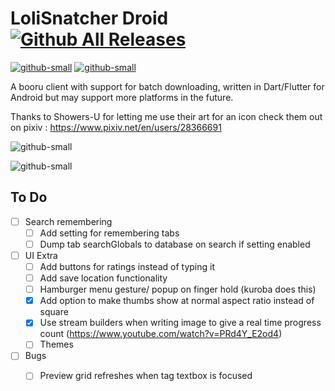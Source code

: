 # LoliSnatcher Droid   [![Github All Releases](https://img.shields.io/github/downloads/NO-ob/LoliSnatcher_Droid/total.svg)](https://github.com/NO-ob/LoliSnatcher_Droid/releases)
[![github-small](https://www.gnu.org/graphics/gplv3-with-text-136x68.png)](https://www.gnu.org/licenses/gpl-3.0)
[![github-small](https://upload.wikimedia.org/wikipedia/commons/thumb/7/78/Google_Play_Store_badge_EN.svg/200px-Google_Play_Store_badge_EN.svg.png)](https://play.google.com/store/apps/details?id=com.noaisu.loliSnatcher)


A booru client with support for batch downloading, written in Dart/Flutter for Android but may support more platforms in the future.

Thanks to Showers-U for letting me use their art for an icon check them out on pixiv : https://www.pixiv.net/en/users/28366691

![github-small](https://loli.rehab/images/posts/loliSnatcherDroid/preview.png)

![github-small](https://s1.desu-usergeneratedcontent.xyz/g/image/1616/61/1616619170446.png)


## To Do
- [ ] Search remembering
    - [ ] Add setting for remembering tabs
    - [ ] Dump tab searchGlobals to database on search if setting enabled
- [ ] UI Extra
    - [ ] Add buttons for ratings instead of typing it
    - [ ] Add save location functionality
    - [ ] Hamburger menu gesture/ popup on finger hold (kuroba does this)
    - [x] Add option to make thumbs show at normal aspect ratio instead of square
    - [x] Use stream builders when writing image to give a real time progress count (https://www.youtube.com/watch?v=PRd4Y_E2od4)
    - [ ] Themes
- [ ] Bugs
    - [ ] Preview grid refreshes when tag textbox is focused





